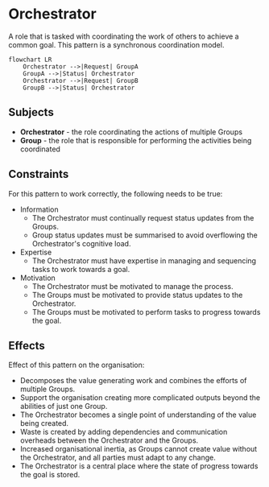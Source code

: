 # Orchestrator

A role that is tasked with coordinating the work of others to achieve a common goal. This pattern is a synchronous
coordination model.

```mermaid
flowchart LR
    Orchestrator -->|Request| GroupA
    GroupA -->|Status| Orchestrator
    Orchestrator -->|Request| GroupB
    GroupB -->|Status| Orchestrator
```

## Subjects

* **Orchestrator** - the role coordinating the actions of multiple Groups
* **Group** - the role that is responsible for performing the activities being coordinated

## Constraints

For this pattern to work correctly, the following needs to be true:

* Information
  * The Orchestrator must continually request status updates from the Groups.
  * Group status updates must be summarised to avoid overflowing the Orchestrator's cognitive load.
* Expertise
  * The Orchestrator must have expertise in managing and sequencing tasks to work towards a goal.
* Motivation
  * The Orchestrator must be motivated to manage the process.
  * The Groups must be motivated to provide status updates to the Orchestrator.
  * The Groups must be motivated to perform tasks to progress towards the goal.

## Effects

Effect of this pattern on the organisation:

* Decomposes the value generating work and combines the efforts of multiple Groups.
* Support the organisation creating more complicated outputs beyond the abilities of just one Group.
* The Orchestrator becomes a single point of understanding of the value being created.
* Waste is created by adding dependencies and communication overheads between the Orchestrator and the Groups.
* Increased organisational inertia, as Groups cannot create value without the Orchestrator, and all parties must adapt
  to any change.
* The Orchestrator is a central place where the state of progress towards the goal is stored.
